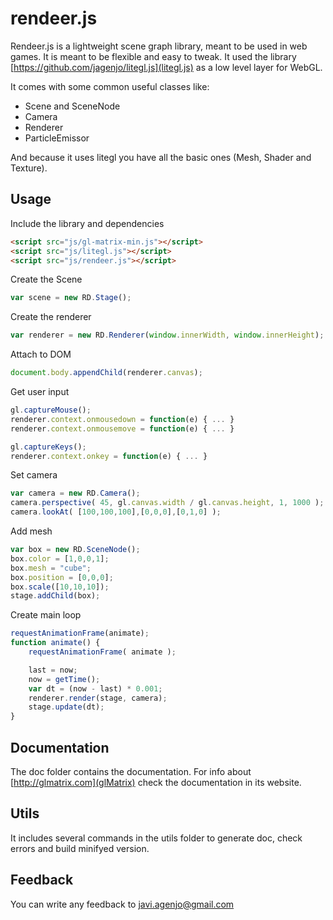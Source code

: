 rendeer.js
=========

Rendeer.js is a lightweight scene graph library, meant to be used in web games. It is meant to be flexible and easy to tweak.
It used the library [https://github.com/jagenjo/litegl.js](litegl.js) as a low level layer for WebGL.

It comes with some common useful classes like:

* Scene and SceneNode
* Camera
* Renderer
* ParticleEmissor

And because it uses litegl you have all the basic ones (Mesh, Shader and Texture).

Usage
-----

Include the library and dependencies
```html
<script src="js/gl-matrix-min.js"></script>
<script src="js/litegl.js"></script>
<script src="js/rendeer.js"></script>
```

Create the Scene
```js
var scene = new RD.Stage();
```


Create the renderer
```js
var renderer = new RD.Renderer(window.innerWidth, window.innerHeight);
```

Attach to DOM
```js
document.body.appendChild(renderer.canvas);
```

Get user input
```js
gl.captureMouse();
renderer.context.onmousedown = function(e) { ... }
renderer.context.onmousemove = function(e) { ... }

gl.captureKeys();
renderer.context.onkey = function(e) { ... }
```

Set camera
```js
var camera = new RD.Camera();
camera.perspective( 45, gl.canvas.width / gl.canvas.height, 1, 1000 );
camera.lookAt( [100,100,100],[0,0,0],[0,1,0] );
```

Add mesh
```js
var box = new RD.SceneNode();
box.color = [1,0,0,1];
box.mesh = "cube";
box.position = [0,0,0];
box.scale([10,10,10]);
stage.addChild(box);
```

Create main loop
```js
requestAnimationFrame(animate);
function animate() {
	requestAnimationFrame( animate );

	last = now;
	now = getTime();
	var dt = (now - last) * 0.001;
	renderer.render(stage, camera);
	stage.update(dt);
}
```

Documentation
-------------
The doc folder contains the documentation. For info about [http://glmatrix.com](glMatrix) check the documentation in its website.

Utils
-----

It includes several commands in the utils folder to generate doc, check errors and build minifyed version.


Feedback
--------

You can write any feedback to javi.agenjo@gmail.com
